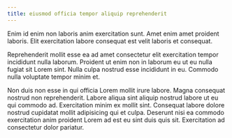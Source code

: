 ```yaml
---
title: eiusmod officia tempor aliquip reprehenderit
---
```


Enim id enim non laboris anim exercitation sunt. Amet enim amet proident laboris. Elit exercitation labore consequat est velit laboris et consequat.

Reprehenderit mollit esse ea ad amet consectetur elit exercitation tempor incididunt nulla laborum. Proident ut enim non in laborum eu ut eu nulla fugiat sit Lorem sint. Nulla culpa nostrud esse incididunt in eu. Commodo nulla voluptate tempor minim et.

Non duis non esse in qui officia Lorem mollit irure labore. Magna consequat nostrud non reprehenderit. Labore aliqua sint aliquip nostrud labore ut eu qui commodo ad. Exercitation minim ex mollit sint. Consequat labore dolore nostrud cupidatat mollit adipisicing qui et culpa. Deserunt nisi ea commodo exercitation anim proident Lorem ad est eu sint duis quis sit. Exercitation ad consectetur dolor pariatur.